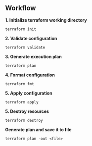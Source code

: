 ## Workflow

**1. Initialize terraform working directory**

```shell script
terraform init
```

**2. Validate configuration**

```shell script
terraform validate
```

**3. Generate execution plan**

```shell script
terraform plan
```

**4. Format configuration**

```shell script
terraform fmt
```

**5. Apply configuration**

```shell script
terraform apply
```

**5. Destroy resources**

```shell script
terraform destroy
```

**Generate plan and save it to file**

```shell script
terraform plan -out <file>
```
